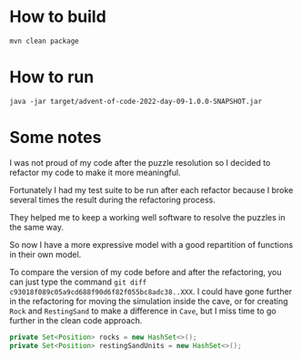 # How to build

```
mvn clean package
```

# How to run

```
java -jar target/advent-of-code-2022-day-09-1.0.0-SNAPSHOT.jar
```

# Some notes

I was not proud of my code after the puzzle resolution so I decided to refactor my code to make it more meaningful.

Fortunately I had my test suite to be run after each refactor because I broke several times the result during the refactoring process.

They helped me to keep a working well software to resolve the puzzles in the same way.

So now I have a more expressive model with a good repartition of functions in their own model.

To compare the version of my code before and after the refactoring, you can just type the command `git diff c93018f089c05a9cd688f90d6f82f055bc8adc38..XXX`.
I could have gone further in the refactoring for moving the simulation inside the cave, or for creating `Rock` and `RestingSand` to make a difference in `Cave`, but I miss time to go further in the clean code approach.
```java [Cave.java]
private Set<Position> rocks = new HashSet<>();
private Set<Position> restingSandUnits = new HashSet<>();
```
